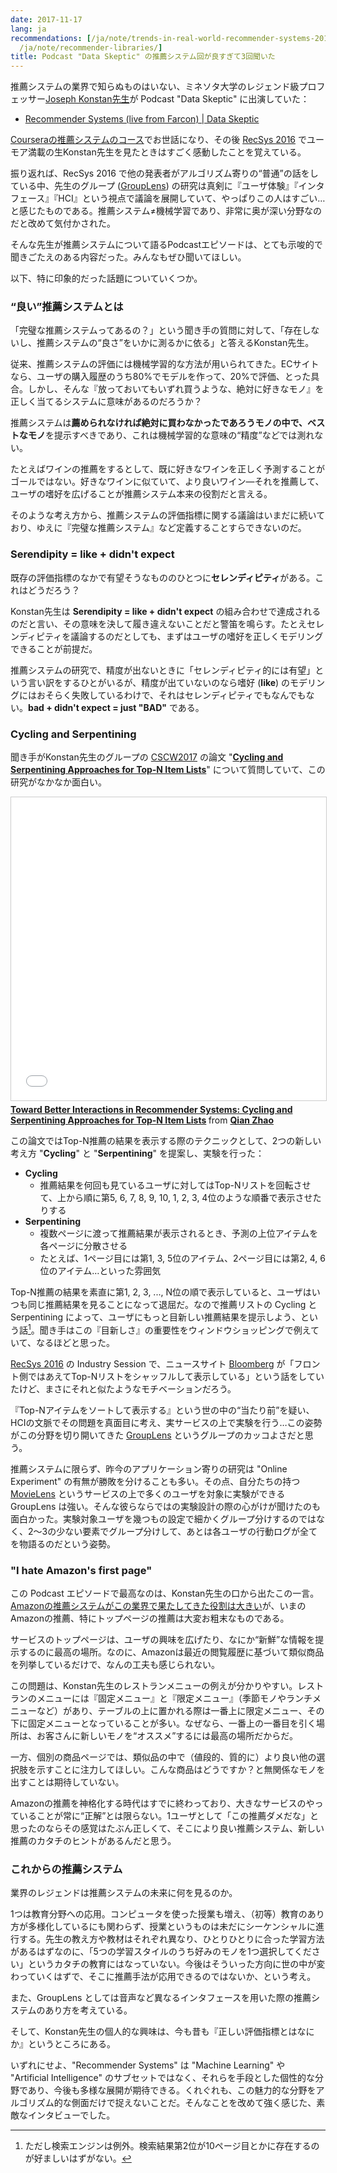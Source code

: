 ```yaml
---
date: 2017-11-17
lang: ja
recommendations: [/ja/note/trends-in-real-world-recommender-systems-2017/, /ja/note/practical-machine-learning/,
  /ja/note/recommender-libraries/]
title: Podcast "Data Skeptic" の推薦システム回が良すぎて3回聞いた
---
```


推薦システムの業界で知らぬものはいない、ミネソタ大学のレジェンド級プロフェッサー[Joseph Konstan先生](http://konstan.umn.edu/)が Podcast "Data Skeptic" に出演していた：

- [Recommender Systems (live from Farcon) | Data Skeptic](https://dataskeptic.com/blog/episodes/2017/recommender-systems-live-from-farcon)

[Courseraの推薦システムのコース](/note/coursera-recommender-systems)でお世話になり、その後 [RecSys 2016](/note/recsys-2016) でユーモア満載の生Konstan先生を見たときはすごく感動したことを覚えている。

振り返れば、RecSys 2016 で他の発表者がアルゴリズム寄りの“普通”の話をしている中、先生のグループ ([GroupLens](https://grouplens.org/)) の研究は真剣に『ユーザ体験』『インタフェース』『HCI』という視点で議論を展開していて、やっぱりこの人はすごい…と感じたものである。推薦システム≠機械学習であり、非常に奥が深い分野なのだと改めて気付かされた。

そんな先生が推薦システムについて語るPodcastエピソードは、とても示唆的で聞きごたえのある内容だった。みんなもぜひ聞いてほしい。

以下、特に印象的だった話題についていくつか。

### “良い”推薦システムとは

「完璧な推薦システムってあるの？」という聞き手の質問に対して、「存在しないし、推薦システムの“良さ”をいかに測るかに依る」と答えるKonstan先生。

従来、推薦システムの評価には機械学習的な方法が用いられてきた。ECサイトなら、ユーザの購入履歴のうち80%でモデルを作って、20%で評価、とった具合。しかし、そんな『放っておいてもいずれ買うような、絶対に好きなモノ』を正しく当てるシステムに意味があるのだろうか？

推薦システムは**薦められなければ絶対に買わなかったであろうモノの中で、ベストなモノ**を提示すべきであり、これは機械学習的な意味の“精度”などでは測れない。

たとえばワインの推薦をするとして、既に好きなワインを正しく予測することがゴールではない。好きなワインに似ていて、より良いワイン―それを推薦して、ユーザの嗜好を広げることが推薦システム本来の役割だと言える。

そのような考え方から、推薦システムの評価指標に関する議論はいまだに続いており、ゆえに『完璧な推薦システム』など定義することすらできないのだ。

### Serendipity = like + didn't expect

既存の評価指標のなかで有望そうなもののひとつに**セレンディピティ**がある。これはどうだろう？

Konstan先生は **Serendipity = like + didn't expect** の組み合わせで達成されるのだと言い、その意味を決して履き違えないことだと警笛を鳴らす。たとえセレンディピティを議論するのだとしても、まずはユーザの嗜好を正しくモデリングできることが前提だ。

推薦システムの研究で、精度が出ないときに「セレンディピティ的には有望」という言い訳をするひとがいるが、精度が出ていないのなら嗜好 (**like**) のモデリングにはおそらく失敗しているわけで、それはセレンディピティでもなんでもない。**bad + didn't expect = just "BAD"** である。

### Cycling and Serpentining

聞き手がKonstan先生のグループの [CSCW2017](https://cscw.acm.org/2017/) の論文 "**[Cycling and Serpentining Approaches for Top-N Item Lists](https://dl.acm.org/citation.cfm?id=2998211)**" について質問していて、この研究がなかなか面白い。

<iframe src="//www.slideshare.net/slideshow/embed_code/key/zjZEohHOa3yb9U" width="595" height="485" frameborder="0" marginwidth="0" marginheight="0" scrolling="no" style="border:1px solid #CCC; border-width:1px; margin-bottom:5px; max-width: 100%;" allowfullscreen> </iframe> <div style="margin-bottom:5px"> <strong> <a href="//www.slideshare.net/QianZhao12/toward-better-interactions-in-recommender-systems-cycling-and-serpentining-approaches-for-topn-item-lists" title="Toward Better Interactions in Recommender Systems: Cycling and Serpentining Approaches for Top-N Item Lists" target="_blank">Toward Better Interactions in Recommender Systems: Cycling and Serpentining Approaches for Top-N Item Lists</a> </strong> from <strong><a href="https://www.slideshare.net/QianZhao12" target="_blank">Qian Zhao</a></strong> </div>

この論文ではTop-N推薦の結果を表示する際のテクニックとして、2つの新しい考え方 "**Cycling**" と "**Serpentining**" を提案し、実験を行った：

- **Cycling**
  - 推薦結果を何回も見ているユーザに対してはTop-Nリストを回転させて、上から順に第5, 6, 7, 8, 9, 10, 1, 2, 3, 4位のような順番で表示させたりする
- **Serpentining**
  - 複数ページに渡って推薦結果が表示されるとき、予測の上位アイテムを各ページに分散させる
  - たとえば、1ページ目には第1, 3, 5位のアイテム、2ページ目には第2, 4, 6位のアイテム…といった雰囲気

Top-N推薦の結果を素直に第1, 2, 3, ..., N位の順で表示していると、ユーザはいつも同じ推薦結果を見ることになって退屈だ。なので推薦リストの Cycling と Serpentining によって、ユーザにもっと目新しい推薦結果を提示しよう、という話[^1]。聞き手はこの『目新しさ』の重要性をウィンドウショッピングで例えていて、なるほどと思った。

[RecSys 2016](http://localhost:1313/note/recsys-2016/) の Industry Session で、ニュースサイト [Bloomberg](https://www.bloomberg.com/asia) が「フロント側ではあえてTop-Nリストをシャッフルして表示している」という話をしていたけど、まさにそれと似たようなモチベーションだろう。

『Top-Nアイテムをソートして表示する』という世の中の“当たり前”を疑い、HCIの文脈でその問題を真面目に考え、実サービスの上で実験を行う…この姿勢がこの分野を切り開いてきた [GroupLens](https://grouplens.org/) というグループのカッコよさだと思う。

推薦システムに限らず、昨今のアプリケーション寄りの研究は "Online Experiment" の有無が勝敗を分けることも多い。その点、自分たちの持つ [MovieLens](https://movielens.org/) というサービスの上で多くのユーザを対象に実験ができる GroupLens は強い。そんな彼らならではの実験設計の際の心がけが聞けたのも面白かった。実験対象ユーザを幾つもの設定で細かくグループ分けするのではなく、2〜3の少ない要素でグループ分けして、あとは各ユーザの行動ログが全てを物語るのだという姿勢。

### "I hate Amazon's first page"

この Podcast エピソードで最高なのは、Konstan先生の口から出たこの一言。[Amazonの推薦システムがこの業界で果たしてきた役割は大きい](/note/two-decades-of-amazon-recommender/)が、いまのAmazonの推薦、特にトップページの推薦は大変お粗末なものである。

サービスのトップページは、ユーザの興味を広げたり、なにか“新鮮”な情報を提示するのに最高の場所。なのに、Amazonは最近の閲覧履歴に基づいて類似商品を列挙しているだけで、なんの工夫も感じられない。

この問題は、Konstan先生のレストランメニューの例えが分かりやすい。レストランのメニューには『固定メニュー』と『限定メニュー』（季節モノやランチメニューなど）があり、テーブルの上に置かれる際は一番上に限定メニュー、その下に固定メニューとなっていることが多い。なぜなら、一番上の一番目を引く場所は、お客さんに新しいモノを“オススメ”するには最高の場所だからだ。

一方、個別の商品ページでは、類似品の中で（値段的、質的に）より良い他の選択肢を示すことに注力してほしい。こんな商品はどうですか？と無関係なモノを出すことは期待していない。

Amazonの推薦を神格化する時代はすでに終わっており、大きなサービスのやっていることが常に“正解”とは限らない。1ユーザとして「この推薦ダメだな」と思ったのならその感覚はたぶん正しくて、そこにより良い推薦システム、新しい推薦のカタチのヒントがあるんだと思う。

### これからの推薦システム

業界のレジェンドは推薦システムの未来に何を見るのか。

1つは教育分野への応用。コンピュータを使った授業も増え、（初等）教育のあり方が多様化しているにも関わらず、授業というものは未だにシーケンシャルに進行する。先生の教え方や教材はそれぞれ異なり、ひとりひとりに合った学習方法があるはずなのに、「5つの学習スタイルのうち好みのモノを1つ選択してください」というカタチの教育にはなっていない。今後はそういった方向に世の中が変わっていくはずで、そこに推薦手法が応用できるのではないか、という考え。

また、GroupLens としては音声など異なるインタフェースを用いた際の推薦システムのあり方を考えている。

そして、Konstan先生の個人的な興味は、今も昔も『正しい評価指標とはなにか』というところにある。

いずれにせよ、"Recommender Systems" は "Machine Learning" や "Artificial Intelligence" のサブセットではなく、それらを手段とした個性的な分野であり、今後も多様な展開が期待できる。くれぐれも、この魅力的な分野をアルゴリズム的な側面だけで捉えないことだ。そんなことを改めて強く感じた、素敵なインタビューでした。

[^1]: ただし検索エンジンは例外。検索結果第2位が10ページ目とかに存在するのが好ましいはずがない。